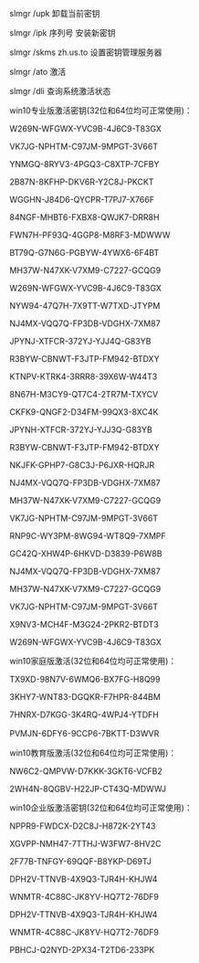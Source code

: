 
slmgr /upk 卸载当前密钥

slmgr /ipk 序列号 安装新密钥

slmgr /skms zh.us.to 设置密钥管理服务器

slmgr /ato 激活

slmgr /dli 查询系统激活状态

win10专业版激活密钥(32位和64位均可正常使用)：

W269N-WFGWX-YVC9B-4J6C9-T83GX


VK7JG-NPHTM-C97JM-9MPGT-3V66T



YNMGQ-8RYV3-4PGQ3-C8XTP-7CFBY



2B87N-8KFHP-DKV6R-Y2C8J-PKCKT



WGGHN-J84D6-QYCPR-T7PJ7-X766F



84NGF-MHBT6-FXBX8-QWJK7-DRR8H



FWN7H-PF93Q-4GGP8-M8RF3-MDWWW



BT79Q-G7N6G-PGBYW-4YWX6-6F4BT



MH37W-N47XK-V7XM9-C7227-GCQG9



W269N-WFGWX-YVC9B-4J6C9-T83GX



NYW94-47Q7H-7X9TT-W7TXD-JTYPM



NJ4MX-VQQ7Q-FP3DB-VDGHX-7XM87



JPYNJ-XTFCR-372YJ-YJJ4Q-G83YB



R3BYW-CBNWT-F3JTP-FM942-BTDXY



KTNPV-KTRK4-3RRR8-39X6W-W44T3



8N67H-M3CY9-QT7C4-2TR7M-TXYCV



CKFK9-QNGF2-D34FM-99QX3-8XC4K



JPYNH-XTFCR-372YJ-YJJ3Q-G83YB



R3BYW-CBNWT-F3JTP-FM942-BTDXY



NKJFK-GPHP7-G8C3J-P6JXR-HQRJR



NJ4MX-VQQ7Q-FP3DB-VDGHX-7XM87



MH37W-N47XK-V7XM9-C7227-GCQG9



VK7JG-NPHTM-C97JM-9MPGT-3V66T



RNP9C-WY3PM-8WG94-WT8Q9-7XMPF



GC42Q-XHW4P-6HKVD-D3839-P6W8B



NJ4MX-VQQ7Q-FP3DB-VDGHX-7XM87



MH37W-N47XK-V7XM9-C7227-GCQG9



VK7JG-NPHTM-C97JM-9MPGT-3V66T



X9NV3-MCH4F-M3G24-2PKR2-BTDT3



W269N-WFGWX-YVC9B-4J6C9-T83GX



win10家庭版激活(32位和64位均可正常使用)：



TX9XD-98N7V-6WMQ6-BX7FG-H8Q99



3KHY7-WNT83-DGQKR-F7HPR-844BM



7HNRX-D7KGG-3K4RQ-4WPJ4-YTDFH



PVMJN-6DFY6-9CCP6-7BKTT-D3WVR　



win10教育版激活(32位和64位均可正常使用)：



NW6C2-QMPVW-D7KKK-3GKT6-VCFB2



2WH4N-8QGBV-H22JP-CT43Q-MDWWJ



win10企业版激活密钥(32位和64位均可正常使用)：



NPPR9-FWDCX-D2C8J-H872K-2YT43



XGVPP-NMH47-7TTHJ-W3FW7-8HV2C



2F77B-TNFGY-69QQF-B8YKP-D69TJ



DPH2V-TTNVB-4X9Q3-TJR4H-KHJW4



WNMTR-4C88C-JK8YV-HQ7T2-76DF9



DPH2V-TTNVB-4X9Q3-TJR4H-KHJW4



WNMTR-4C88C-JK8YV-HQ7T2-76DF9



PBHCJ-Q2NYD-2PX34-T2TD6-233PK
